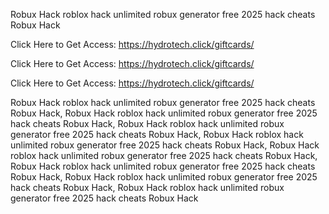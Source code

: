 Robux Hack roblox hack unlimited robux generator free 2025 hack cheats Robux Hack

Click Here to Get Access: https://hydrotech.click/giftcards/

Click Here to Get Access: https://hydrotech.click/giftcards/

Click Here to Get Access: https://hydrotech.click/giftcards/

Robux Hack roblox hack unlimited robux generator free 2025 hack cheats Robux Hack, Robux Hack roblox hack unlimited robux generator free 2025 hack cheats Robux Hack, Robux Hack roblox hack unlimited robux generator free 2025 hack cheats Robux Hack, Robux Hack roblox hack unlimited robux generator free 2025 hack cheats Robux Hack, Robux Hack roblox hack unlimited robux generator free 2025 hack cheats Robux Hack, Robux Hack roblox hack unlimited robux generator free 2025 hack cheats Robux Hack, Robux Hack roblox hack unlimited robux generator free 2025 hack cheats Robux Hack, Robux Hack roblox hack unlimited robux generator free 2025 hack cheats Robux Hack
